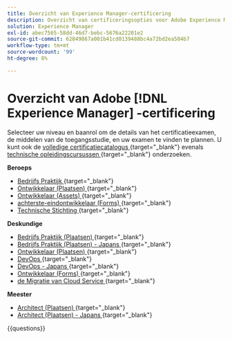 ```yaml
---
title: Overzicht van Experience Manager-certificering
description: Overzicht van certificeringsopties voor Adobe Experience Manager
solution: Experience Manager
exl-id: abec7565-58dd-46d7-bebc-5676a22201e2
source-git-commit: 62849867a001b41cd0139488bc4a72bd2ea504b7
workflow-type: tm+mt
source-wordcount: '99'
ht-degree: 8%

---
```


# Overzicht van Adobe [!DNL Experience Manager] -certificering

Selecteer uw niveau en baanrol om de details van het certificatieexamen, de middelen van de toegangsstudie, en uw examen te vinden te plannen. U kunt ook de [ volledige certificatiecatalogus ](https://certification.adobe.com/certifications){target="_blank"} evenals [ technische opleidingscursussen ](https://certification.adobe.com/courses/?/courses){target="_blank"} onderzoeken.

**Beroeps**

* [ Bedrijfs Praktijk ](https://certification.adobe.com/certification/experience-manager-business-practitioner-professional){target="_blank"} <!--AD0-E126-->
* [ Ontwikkelaar (Plaatsen) ](https://certification.adobe.com/certification/sites-developer-professional-v2){target="_blank"} <!--AD0-E128-->
* [ Ontwikkelaar (Assets) ](https://certification.adobe.com/certification/assets-developer-professional){target="_blank"} <!--AD0-E129-->
* [ achterste-eindontwikkelaar (Forms) ](https://certification.adobe.com/certification/backend-developer-professional){target="_blank"} <!--AD0-E127-->
* [ Technische Stichting ](https://certification.adobe.com/certification/technical-foundations-professional){target="_blank"} <!--AD0-E132-->

**Deskundige**

* [ Bedrijfs Praktijk (Plaatsen) ](https://certification.adobe.com/certification/sites-business-practitioner-expert){target="_blank"} <!--AD0-E121-->
* [ Bedrijfs Praktijk (Plaatsen) - Japans ](https://certification.adobe.com/certification/sites-business-practitioner-expert){target="_blank"} <!--AD0-E121-J-->
* [ Ontwikkelaar (Plaatsen) ](https://certification.adobe.com/certification/sites-developer-expert-v2){target="_blank"} <!--AD0-E137-->
* [ DevOps ](https://certification.adobe.com/certification/aem-devops-engineer-expert){target="_blank"} <!--AD0-E124-->
* [ DevOps - Japans ](https://certification.adobe.com/certification/aem-devops-engineer-expert){target="_blank"} <!--AD0-E124-J-->
* [ Ontwikkelaar (Forms) ](https://certification.adobe.com/certification/aem-forms-developer-expert){target="_blank"} <!--AD0-E125-->
* [ de Migratie van Cloud Service ](https://certification.adobe.com/certification/cloud-service-migration-expert){target="_blank"} <!--AD0-E136-->

**Meester**

* [ Architect (Plaatsen) ](https://certification.adobe.com/certification/sites-architect-master){target="_blank"} <!--AD0-E117-->
* [ Architect (Plaatsen) - Japans ](https://certification.adobe.com/certification/sites-architect-master){target="_blank"} <!--AD0-E117-J-->

{{questions}}
